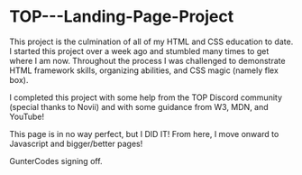 # TOP---Landing-Page-Project
This project is the culmination of all of my HTML and CSS education to date. I started this project over a week ago and stumbled many times to get where I am now. Throughout the process I was challenged to demonstrate HTML framework skills, organizing abilities, and CSS magic (namely flex box). 

I completed this project with some help from the TOP Discord community (special thanks to Novii) and with some guidance from W3, MDN, and YouTube!

This page is in no way perfect, but I DID IT! From here, I move onward to Javascript and bigger/better pages!

GunterCodes signing off.
